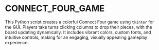 # CONNECT_FOUR_GAME
This Python script creates a colorful Connect Four game using `tkinter` for the GUI. Players take turns clicking columns to drop their pieces, with the board updating dynamically. It includes vibrant colors, custom fonts, and intuitive controls, making for an engaging, visually appealing gameplay experience.
